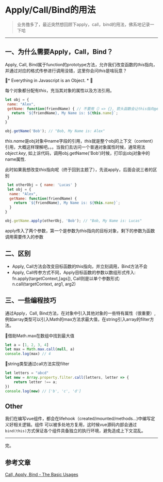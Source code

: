 # Apply/Call/Bind的用法

> 业务撸多了，最近突然想回顾下apply，call，bind的用法，佛系地记录一下哈

---

## 一、为什么需要Apply，Call，Bind？

Apply, Call, Bind属于function的prototype方法，允许我们改变函数的*this*指向，并通过对应的格式传参进行调用没错，这里你会问*this*是啥玩意？

* Everything in Javascript is an Object. * 

每个对象都分配有*this*，充当其对象的属性以及方法引用。

 ```js
 let obj = {
  name: "Alex",
  getName: function(friendName) { // 不要用（）=> {}, 箭头函数会让this指向getName函数对象，this.name会打印出undefind
    return `${friendName}, My Name is: ${this.name}`;
  }
}

obj.getName('Bob'); // "Bob, My Name is: Alex"
```

*this.name*是obj对象中name字段的引用，*this*就是整个obj的上下文（content）引用，大概这样理解吧。。。当我们去访问一个普通对象属性时候，通常用法*object.key*, 如上诉代码，调用obj.getName('Bob')时候，打印出obj对象中的name属性.

此时如果我想改变*this*指向呢（终于回到主题了），先说apply，后面会说三者的区别
 
```js
 let otherObj = { name: 'Lucas' }
 let obj = {
  name: "Alex",
  getName: function(friendName) {
    return `${friendName}, My Name is: ${this.name}`;
  }
}

obj.getName.apply(otherObj, 'Bob'); // "Bob, My Name is: Lucas"
```

apply传入了两个参数，第一个是参数为*this*指向的目标对象，剩下的参数为函数调用需要传入的参数


## 二、区别

* Apply, Call方法会改变目标函数的this指向，并立刻调用，Bind方法不会
* Apply, Call传参方式不同，Apply目标函数的参数以数组形式传入: fn.apply(targetContext,[ags]), Call则是以单个参数形式: n.call(targetContext, arg1, arg2)


## 三、一些编程技巧

通过Apply，Call, Bind方法，在对象中引入其他对象的一些特有属性（很重要）, 例如array类型可以引入Math的max方法求最大值，在string引入array的filter方法。

🌰借助Math.max在数组中找到最大值

```js
let a = [1, 2, 3, 4]
let max = Math.max.call(null, a)
console.log(max) // 4
```

🌰string类型通过call方法实现filter

```js
let letters = "abcd"
let new = Array.property.filter.call(letters, letter => {
    return letter !== a;
})
console.log(new) // ['b', 'c', 'd']
```

## Other

我们在编写vue组件，都会在lifehook（created/mounted/methods...)中编写定义好相关逻辑。组件
可以被多处地方复用，这时候vue源码内部会通过`bind(this)`方式保证各个组件具备独立的执行环境，避免造成上下文混乱。

---

完。

## 参考文章

[Call, Apply, Bind - The Basic Usages](https://dev.to/alexantoniades/call-apply-bind-the-basic-usages-5gpl
)



